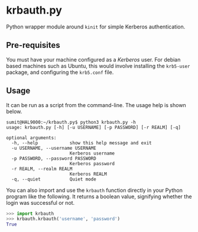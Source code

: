 # krbauth.py
Python wrapper module around `kinit` for simple Kerberos authentication.

## Pre-requisites

You must have your machine configured as a _Kerberos_ user. For debian based machines such as Ubuntu, this would involve installing the `krb5-user` package, and configuring the `krb5.conf` file.

## Usage

It can be run as a script from the command-line. The usage help is shown below.
```console
sumit@HAL9000:~/krbauth.py$ python3 krbauth.py -h
usage: krbauth.py [-h] [-u USERNAME] [-p PASSWORD] [-r REALM] [-q]

optional arguments:
  -h, --help            show this help message and exit
  -u USERNAME, --username USERNAME
                        Kerberos username
  -p PASSWORD, --password PASSWORD
                        Kerberos password
  -r REALM, --realm REALM
                        Kerberos REALM
  -q, --quiet           Quiet mode
```

You can also import and use the `krbauth` function directly in your Python program like the following. It returns a boolean value, signifying whether the login was successful or not.
```python
>>> import krbauth
>>> krbauth.krbauth('username', 'password')
True
```
